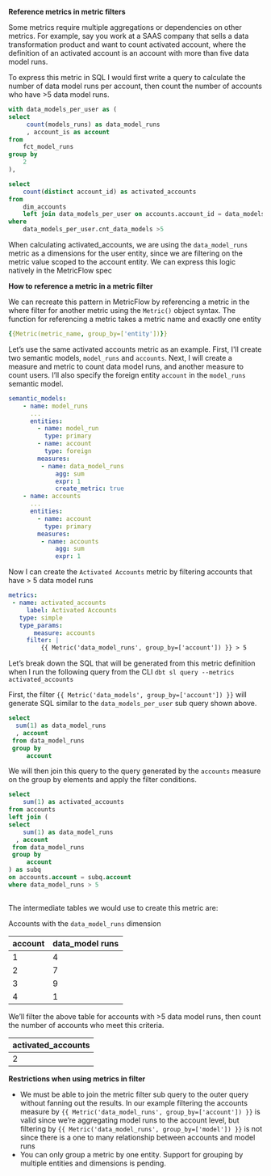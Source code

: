 **Reference metrics in metric filters**

Some metrics require multiple aggregations or dependencies on other metrics. For example, say you work at a SAAS company that sells a data transformation product and want to count activated account, where the definition of an activated account is an account with more than five data model runs.  

To express this metric in SQL I would first write a query to calculate the number of data model runs per account, then count the number of accounts who have >5 data model runs. 

```sql
with data_models_per_user as (
select
	 count(models_runs) as data_model_runs
	 , account_is as account
from 
	fct_model_runs
group by 
	2
),

select
	count(distinct account_id) as activated_accounts
from 
	dim_accounts 
	left join data_models_per_user on accounts.account_id = data_models_per_user.account
where 
	data_models_per_user.cnt_data_models >5
```

When calculating  activated_accounts, we are using the `data_model_runs` metric as a dimensions for the user entity, since we are filtering on the metric value scoped to the account entity. We can express this logic natively in the MetricFlow spec

**How to reference a metric in a metric filter**

We can recreate this pattern in MetricFlow by referencing a metric in the where filter for another metric using the `Metric()` object syntax. The function for referencing a metric takes a metric name and exactly one entity 

```yaml
{{Metric(metric_name, group_by=['entity'])}}  
```

Let’s use the same activated accounts metric as an example. First, I'll create two semantic models, `model_runs` and `accounts`. Next, I will create a measure and metric to count data model runs, and another measure to count users. I’ll also specify the foreign entity `account`  in the `model_runs` semantic model.

```yaml
semantic_models:
	- name: model_runs
	  ...
	  entities:
	    - name: model_run
	      type: primary
	    - name: account
	      type: foreign
		measures:
		 - name: data_model_runs
			 agg: sum
			 expr: 1
			 create_metric: true
	- name: accounts
	  ...
	  entities:
	    - name: account
	      type: primary
		measures:
		 - name: accounts
			 agg: sum
			 expr: 1
```

Now I can create the `Activated Accounts` metric by filtering accounts that have > 5 data model runs

```yaml
metrics:
 - name: activated_accounts
	 label: Activated Accounts
   type: simple
   type_params:
	   measure: accounts
	 filter: |
		 {{ Metric('data_model_runs', group_by=['account']) }} > 5
```

Let’s break down the SQL that will be generated from this metric definition when I run the following query from the CLI `dbt sl query --metrics activated_accounts` 

First, the filter `{{ Metric('data_models', group_by=['account']) }}` will generate SQL similar to the `data_models_per_user` sub query shown above.

```sql
select
  sum(1) as data_model_runs
  , account
 from data_model_runs
 group by 
	 account
```

We will then join this query to the query generated by the `accounts` measure on the group by elements and apply the filter conditions.

```sql
select
	sum(1) as activated_accounts
from accounts
left join (
select
    sum(1) as data_model_runs
  , account
 from data_model_runs
 group by 
	 account
) as subq
on accounts.account = subq.account
where data_model_runs > 5
	
```

The intermediate tables we would use to create this metric are:

Accounts with the `data_model_runs` dimension

| account | data_model runs |
| --- | --- |
| 1 | 4 |
| 2 | 7 |
| 3 | 9 |
| 4 | 1 |

We’ll filter the above table for  accounts with >5 data model runs, then count the number of accounts who meet this criteria.

| activated_accounts |
| --- |
| 2 |

**Restrictions when using metrics in filter**

- We must be able to join the metric filter sub query to the outer query without fanning out the results. In our example filtering the accounts measure by `{{ Metric('data_model_runs', group_by=['account']) }}` is valid since we’re aggregating model runs to the account level, but filtering by `{{ Metric('data_model_runs', group_by=['model']) }}` is not since there is a one to many relationship between accounts and model runs
- You can only group a metric by one entity. Support for grouping by multiple entities and dimensions is pending.